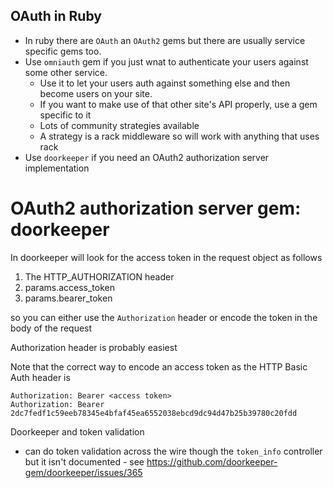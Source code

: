 ## OAuth in Ruby

- In ruby there are `OAuth` an `OAuth2` gems but there are usually service
  specific gems too.
- Use `omniauth` gem if you just wnat to authenticate your users against some
  other service.
    - Use it to let your users auth against something else and then become users
      on your site.
    - If you want to make use of that other site's API properly, use a gem
      specific to it
    - Lots of community strategies available
    - A strategy is a rack middleware so will work with anything that uses rack
- Use `doorkeeper` if you need an OAuth2 authorization server implementation

# OAuth2 authorization server gem: doorkeeper

In doorkeeper will look for the access token in the request object as follows

1. The HTTP_AUTHORIZATION header
2. params.access_token
3. params.bearer_token

so you can either use the `Authorization` header or encode the token in the body
of the request

Authorization header is probably easiest

Note that the correct way to encode an access token as the HTTP Basic Auth
header is

```
Authorization: Bearer <access token>
Authorization: Bearer 2dc7fedf1c59eeb78345e4bfaf45ea6552038ebcd9dc94d47b25b39780c20fdd
```

Doorkeeper and token validation

- can do token validation across the wire though the `token_info` controller but
  it isn't documented - see
  https://github.com/doorkeeper-gem/doorkeeper/issues/365
